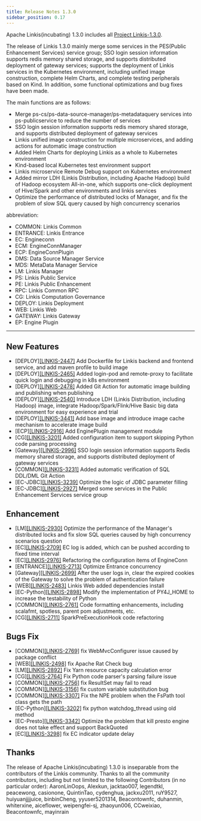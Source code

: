 ```yaml
---
title: Release Notes 1.3.0
sidebar_position: 0.17
---
```


Apache Linkis(incubating) 1.3.0 includes all [Project Linkis-1.3.0](https://github.com/apache/incubator-linkis/projects/14).

The release of Linkis 1.3.0 mainly merge some services in the PES(Public Enhancement Services) service group; 
SSO login session information supports redis memory shared storage, and supports distributed deployment of gateway services;
supports the deployment of Linkis services in the Kubernetes environment, including unified image construction, complete Helm Charts, and complete testing peripherals based on Kind. In addition, some functional optimizations and bug fixes have been made.

The main functions are as follows:
* Merge ps-cs/ps-data-source-manager/ps-metadataquery services into ps-publicservice to reduce the number of services
* SSO login session information supports redis memory shared storage, and supports distributed deployment of gateway services
* Linkis unified image construction for multiple microservices, and adding actions for automatic image construction
* Added Helm Charts for deploying Linkis as a whole to Kubernetes environment
* Kind-based local Kubernetes test environment support
* Linkis microservice Remote Debug support on Kubernetes environment
* Added mirror LDH (Linkis Distribution, including Apache Hadoop) build of Hadoop ecosystem All-in-one, which supports one-click deployment of Hive/Spark and other environments and linkis services
* Optimize the performance of distributed locks of Manager, and fix the problem of slow SQL query caused by high concurrency scenarios

abbreviation:
- COMMON: Linkis Common
- ENTRANCE: Linkis Entrance
- EC: Engineconn
- ECM: EngineConnManager
- ECP: EngineConnPlugin
- DMS: Data Source Manager Service
- MDS: MetaData Manager Service
- LM: Linkis Manager
- PS: Linkis Public Service
- PE: Linkis Public Enhancement
- RPC: Linkis Common RPC
- CG: Linkis Computation Governance
- DEPLOY: Linkis Deployment
- WEB: Linkis Web
- GATEWAY: Linkis Gateway
- EP: Engine Plugin

---
## New Features
+ \[DEPLOY][[LINKIS-2447]](https://github.com/apache/incubator-linkis/pull/2447) Add Dockerfile for Linkis backend and frontend service, and add maven profile to build image
+ \[DEPLOY][[LINKIS-2465]](https://github.com/apache/incubator-linkis/pull/2465) Added login-pod and remote-proxy to facilitate quick login and debugging in k8s environment
+ \[DEPLOY][[LINKIS-2478]](https://github.com/apache/incubator-linkis/pull/2478) Added Git Action for automatic image building and publishing when publishing
+ \[DEPLOY][[LINKIS-2540]](https://github.com/apache/incubator-linkis/pull/2540) Introduce LDH (Linkis Distribution, including Hadoop) image, integrate Hadoop/Spark/Flink/Hive Basic big data environment for easy experience and trial
+ \[DEPLOY][[LINKIS-3441]](https://github.com/apache/incubator-linkis/pull/3441) Add base image and introduce image cache mechanism to accelerate image build
+ \[ECP][[LINKIS-2916]](https://github.com/apache/incubator-linkis/pull/2916) Add EnginePlugin management module
+ \[CG][[LINKIS-3201]](https://github.com/apache/incubator-linkis/pull/3201) Added configuration item to support skipping Python code parsing processing
+ \[Gateway][[LINKIS-2996]](https://github.com/apache/incubator-linkis/pull/2996) SSO login session information supports Redis memory shared storage, and supports distributed deployment of gateway services
+ \[COMMON][[LINKIS-3231]](https://github.com/apache/incubator-linkis/pull/3231) Added automatic verification of SQL DDL/DML Git Action
+ \[EC-JDBC][[LINKIS-3239]](https://github.com/apache/incubator-linkis/pull/3239) Optimize the logic of JDBC parameter filling
+ \[EC-JDBC][[LINKIS-2927]](https://github.com/apache/incubator-linkis/pull/2927) Merged some services in the Public Enhancement Services service group


## Enhancement
+ \[LM][[LINKIS-2930]](https://github.com/apache/incubator-linkis/pull/2930) Optimize the performance of the Manager's distributed locks and fix slow SQL queries caused by high concurrency scenarios question
+ \[EC][[LINKIS-2709]](https://github.com/apache/incubator-linkis/pull/2709) EC log is added, which can be pushed according to fixed time interval
+ \[EC][[LINKIS-2976]](https://github.com/apache/incubator-linkis/pull/2976) Refactoring the configuration items of EngineConn
+ \[ENTRANCE][[LINKIS-2713]](https://github.com/apache/incubator-linkis/pull/2713) Optimize Entrance concurrency
+ \[Gateway][[LINKIS-2699]](https://github.com/apache/incubator-linkis/pull/2699) After the user logs in, clear the expired cookies of the Gateway to solve the problem of authentication failure
+ \[WEB][[LINKIS-2483]](https://github.com/apache/incubator-linkis/pull/2483) Linkis Web added dependencies install
+ \[EC-Python][[LINKIS-2898]](https://github.com/apache/incubator-linkis/pull/2898) Modify the implementation of PY4J_HOME to increase the testability of Python
+ \[COMMON][[LINKIS-2761]](https://github.com/apache/incubator-linkis/pull/2761) Code formatting enhancements, including scalafmt, spotless, parent pom adjustments, etc.
+ \[CG][[LINKIS-2711]](https://github.com/apache/incubator-linkis/pull/2711) SparkPreExecutionHook code refactoring

## Bugs Fix
+ \[COMMON][[LINKIS-2769]](https://github.com/apache/incubator-linkis/pull/2769) fix WebMvcConfigurer issue caused by package conflict
+ \[WEB][[LINKIS-2498]](https://github.com/apache/incubator-linkis/pull/2499) fix Apache Rat Check bug
+ \[LM][[LINKIS-2892]](https://github.com/apache/incubator-linkis/pull/2892) Fix Yarn resource capacity calculation error
+ \[CG][[LINKIS-2764]](https://github.com/apache/incubator-linkis/pull/2764) Fix Python code parser's parsing failure issue
+ \[COMMON][[LINKIS-2756]](https://github.com/apache/incubator-linkis/pull/2756) fix ResultSet may fail to read
+ \[COMMON][[LINKIS-3156]](https://github.com/apache/incubator-linkis/pull/3156) fix custom variable substitution bug
+ \[COMMON][[LINKIS-3307]](https://github.com/apache/incubator-linkis/pull/3307) Fix the NPE problem when the FsPath tool class gets the path
+ \[EC-Python][[LINKIS-3202]](https://github.com/apache/incubator-linkis/pull/3156) fix python watchdog_thread using old method
+ \[EC-Presto][[LINKIS-3342]](https://github.com/apache/incubator-linkis/pull/3342) Optimize the problem that kill presto engine does not take effect and support BackQuoted
+ \[EC][[LINKIS-3298]](https://github.com/apache/incubator-linkis/pull/3298) fix EC indicator update delay

## Thanks
The release of Apache Linkis(incubating) 1.3.0 is inseparable from the contributors of the Linkis community. Thanks to all the community contributors, including but not limited to the following Contributors (in no particular order):
AaronLinOops, Alexkun, jacktao007, legendtkl, peacewong, casionone, QuintinTao, cydenghua, jackxu2011, ruY9527, huiyuanjjjjuice,
binbinCheng, yyuser5201314, Beacontownfc, duhanmin, whiterxine, aiceflower, weipengfei-sj, zhaoyun006, CCweixiao, Beacontownfc, mayinrain